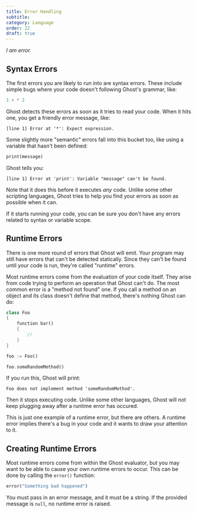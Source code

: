 ```yaml
---
title: Error Handling
subtitle:
category: Language
order: 22
draft: true
---
```


_I am error._

## Syntax Errors
The first errors you are likely to run into are syntax errors. These include simple bugs where your code doesn't following Ghost's grammar, like:

```dart
1 + * 2
```

Ghost detects these errors as soon as it tries to read your code. When it hits one, you get a friendly error message, like:

```
[line 1] Error at '*': Expect expression.
```

Some slightly more "semantic" errors fall into this bucket too, like using a variable that hasn't been defined:

```dart
print(message)
```

Ghost tells you:

```
[line 1] Error at 'print': Variable "message" can't be found.
```

Note that it does this before it executes _any_ code. Unlike some other scripting languages, Ghost tries to help you find your errors as soon as possible when it can.

If it starts running your code, you can be sure you don't have any errors related to syntax or variable scope.

## Runtime Errors
There is one more round of errors that Ghost will emit. Your program may still have errors that can't be detected statically. Since they can't be found until your code is run, they're called "runtime" errors.

Most runtime errors come from the evaluation of your code itself. They arise from code trying to perform an operation that Ghost can't do. The most common error is a "method not found" one. If you call a method on an object and its class doesn't define that method, there's nothing Ghost can do:

```dart
class Foo
{
    function bar()
    {
        //
    }
}

foo := Foo()

foo.someRandomMethod()
```

If you run this, Ghost will print:

```
Foo does not implement method 'someRandomMethod'.
```

Then it stops executing code. Unlike some other languages, Ghost will not keep plugging away after a runtime error has occured.

This is just one example of a runtime error, but there are others. A runtime error implies there's a bug in your code and it wants to draw your attention to it.

## Creating Runtime Errors
Most runtime errors come from within the Ghost evaluator, but you may want to be able to cause your own runtime errors to occur. This can be done by calling the `error()` function:

```dart
error("Something bad happened")
```

You must pass in an error message, and it must be a string. If the provided message is `null`, no runtime error is raised.